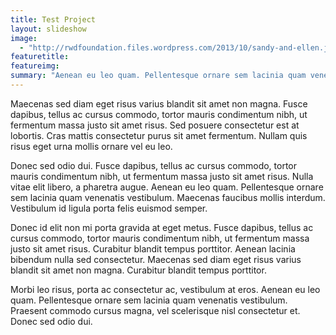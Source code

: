 ```yaml
---
title: Test Project
layout: slideshow
image:
  - "http://rwdfoundation.files.wordpress.com/2013/10/sandy-and-ellen.jpg"
featuretitle:
featureimg:
summary: "Aenean eu leo quam. Pellentesque ornare sem lacinia quam venenatis vestibulum. Donec id elit non mi porta gravida at eget metus. Lorem ipsum dolor sit amet, consectetur adipiscing elit. Vestibulum id ligula porta felis euismod semper. Vestibulum id ligula porta felis euismod semper. Sed posuere consectetur est at lobortis."
---
```


Maecenas sed diam eget risus varius blandit sit amet non magna. Fusce dapibus, tellus ac cursus commodo, tortor mauris condimentum nibh, ut fermentum massa justo sit amet risus. Sed posuere consectetur est at lobortis. Cras mattis consectetur purus sit amet fermentum. Nullam quis risus eget urna mollis ornare vel eu leo.

Donec sed odio dui. Fusce dapibus, tellus ac cursus commodo, tortor mauris condimentum nibh, ut fermentum massa justo sit amet risus. Nulla vitae elit libero, a pharetra augue. Aenean eu leo quam. Pellentesque ornare sem lacinia quam venenatis vestibulum. Maecenas faucibus mollis interdum. Vestibulum id ligula porta felis euismod semper.

Donec id elit non mi porta gravida at eget metus. Fusce dapibus, tellus ac cursus commodo, tortor mauris condimentum nibh, ut fermentum massa justo sit amet risus. Curabitur blandit tempus porttitor. Aenean lacinia bibendum nulla sed consectetur. Maecenas sed diam eget risus varius blandit sit amet non magna. Curabitur blandit tempus porttitor.

Morbi leo risus, porta ac consectetur ac, vestibulum at eros. Aenean eu leo quam. Pellentesque ornare sem lacinia quam venenatis vestibulum. Praesent commodo cursus magna, vel scelerisque nisl consectetur et. Donec sed odio dui.

